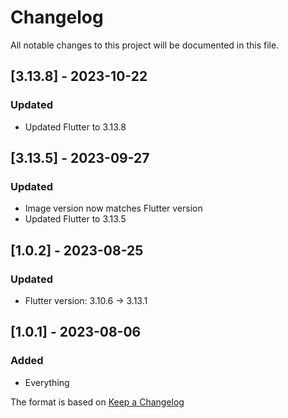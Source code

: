 # Changelog

All notable changes to this project will be documented in this file.

## [3.13.8] - 2023-10-22
### Updated
- Updated Flutter to 3.13.8

## [3.13.5] - 2023-09-27
### Updated
- Image version now matches Flutter version
- Updated Flutter to 3.13.5

## [1.0.2] - 2023-08-25
### Updated
- Flutter version: 3.10.6 -> 3.13.1

## [1.0.1] - 2023-08-06
### Added
- Everything

The format is based on [Keep a Changelog](https://keepachangelog.com/en/1.0.0/)
